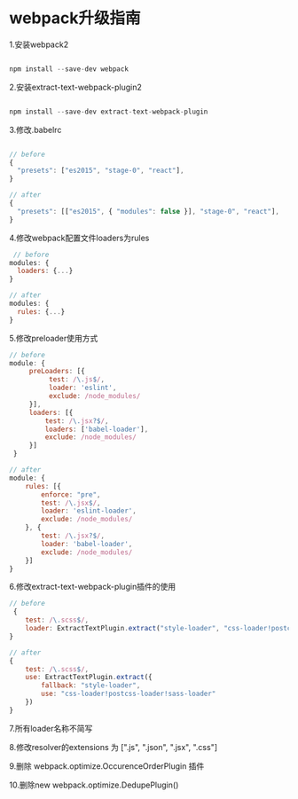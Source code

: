 # webpack升级指南

1.安装webpack2

```js

npm install --save-dev webpack

```


2.安装extract-text-webpack-plugin2

```js

npm install --save-dev extract-text-webpack-plugin

```

3.修改.babelrc

```js

// before
{
  "presets": ["es2015", "stage-0", "react"],
}

// after
{
  "presets": [["es2015", { "modules": false }], "stage-0", "react"],
}

```

4.修改webpack配置文件loaders为rules

```js
 // before
modules: {
  loaders: {...}
}

// after
modules: {
  rules: {...}
}
```

5.修改preloader使用方式
```js
// before
module: {
     preLoaders: [{
          test: /\.js$/,
          loader: 'eslint',
          exclude: /node_modules/
     }],
     loaders: [{
         test: /\.jsx?$/,
         loaders: ['babel-loader'],
         exclude: /node_modules/
     }]
 }

// after
module: {
    rules: [{
        enforce: "pre",
        test: /\.jsx$/,
        loader: 'eslint-loader',
        exclude: /node_modules/
    }, {
        test: /\.jsx?$/,
        loader: 'babel-loader',
        exclude: /node_modules/
    }]
}
```

6.修改extract-text-webpack-plugin插件的使用
```js
// before
 {
    test: /\.scss$/,
    loader: ExtractTextPlugin.extract("style-loader", "css-loader!postcss-loader!sass-loader")
}

// after
{
    test: /\.scss$/,
    use: ExtractTextPlugin.extract({
        fallback: "style-loader",
        use: "css-loader!postcss-loader!sass-loader"
    })
}
```

7.所有loader名称不简写

8.修改resolver的extensions 为 [".js", ".json", ".jsx", ".css"]

9.删除 webpack.optimize.OccurenceOrderPlugin 插件

10.删除new webpack.optimize.DedupePlugin()
